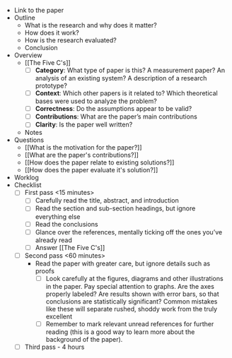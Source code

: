 - Link to the paper
- Outline
    - What is the research and why does it matter?
    - How does it work?
    - How is the research evaluated?
    - Conclusion
- Overview
    - [[The Five C's]]
        - [ ]  **Category**: What type of paper is this? A measurement paper? An analysis of an existing system? A description of a research prototype?
        - [ ] **Context**: Which other papers is it related to? Which theoretical bases were used to analyze the problem?
        - [ ] **Correctness**: Do the assumptions appear to be valid?
        - [ ] **Contributions**: What are the paper’s main contributions
        - [ ] **Clarity**: Is the paper well written?
    - Notes
- Questions
    - [[What is the motivation for the paper?]]
    - [[What are the paper's contributions?]]
    - [[How does the paper relate to existing solutions?]]
    - [[How does the paper evaluate it's solution?]]
- Worklog
- Checklist
    - [ ] First pass <15 minutes>
        - [ ] Carefully read the title, abstract, and introduction
        - [ ] Read the section and sub-section headings, but ignore everything else
        - [ ]  Read the conclusions
        - [ ] Glance over the references, mentally ticking off the ones you’ve already read
        - [ ] Answer [[The Five C's]]
    - [ ] Second pass <60 minutes>
        - Read the paper with greater care, but ignore details such as proofs
            - [ ]  Look carefully at the figures, diagrams and other illustrations in the paper. Pay special attention to graphs. Are the axes properly labeled? Are results shown with error bars, so that conclusions are statistically significant? Common mistakes like these will separate rushed, shoddy work from the truly excellent
            - [ ] Remember to mark relevant unread references for further reading (this is a good way to learn more about the background of the paper).
    -  [ ] Third pass - 4 hours <optional>